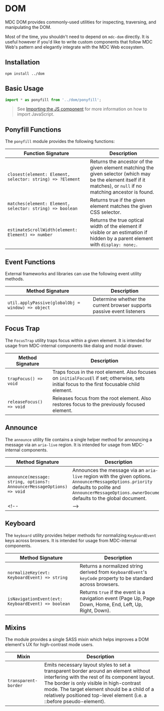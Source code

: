 <!--docs:
title: "DOM"
layout: detail
section: components
excerpt: "Provides commonly-used utilities for inspecting, traversing, and manipulating the DOM."
path: /catalog/dom/
-->

# DOM

MDC DOM provides commonly-used utilities for inspecting, traversing, and manipulating the DOM.

Most of the time, you shouldn't need to depend on `mdc-dom` directly. It is useful however if you'd like to write custom components that follow MDC Web's pattern and elegantly integrate with the MDC Web ecosystem.

## Installation

```
npm install ../dom
```

## Basic Usage

```js
import * as ponyfill from '../dom/ponyfill';
```

> See [Importing the JS component](../../docs/importing-js.md) for more information on how to import JavaScript.

## Ponyfill Functions

The `ponyfill` module provides the following functions:

| Function Signature                                        | Description                                                                                                                                                        |
| --------------------------------------------------------- | ------------------------------------------------------------------------------------------------------------------------------------------------------------------ |
| `closest(element: Element, selector: string) => ?Element` | Returns the ancestor of the given element matching the given selector (which may be the element itself if it matches), or `null` if no matching ancestor is found. |
| `matches(element: Element, selector: string) => boolean`  | Returns true if the given element matches the given CSS selector.                                                                                                  |
| `estimateScrollWidth(element: Element) => number`         | Returns the true optical width of the element if visible or an estimation if hidden by a parent element with `display: none;`.                                     |

## Event Functions

External frameworks and libraries can use the following event utility methods.

| Method Signature                                  | Description                                                            |
| ------------------------------------------------- | ---------------------------------------------------------------------- |
| `util.applyPassive(globalObj = window) => object` | Determine whether the current browser supports passive event listeners |

## Focus Trap

The `FocusTrap` utility traps focus within a given element. It is intended for usage from MDC-internal
components like dialog and modal drawer.

| Method Signature         | Description                                                                                                                                   |
| ------------------------ | --------------------------------------------------------------------------------------------------------------------------------------------- |
| `trapFocus() => void`    | Traps focus in the root element. Also focuses on `initialFocusEl` if set; otherwise, sets initial focus to the first focusable child element. |
| `releaseFocus() => void` | Releases focus from the root element. Also restores focus to the previously focused element.                                                  |

## Announce

The `announce` utility file contains a single helper method for announcing a message via an `aria-live` region. It is intended for usage from MDC-internal components.

| Method Signature                                                                                | Description                                                                                                                                                                                                |
| ----------------------------------------------------------------------------------------------- | ---------------------------------------------------------------------------------------------------------------------------------------------------------------------------------------------------------- |
| `announce(message: string, options?: AnnouncerMessageOptions) => void`                          | Announces the message via an `aria-live` region with the given options. `AnnouncerMessageOptions.priority` defaults to polite and `AnnouncerMessageOptions.ownerDocument` defaults to the global document. |
| <!-- TODO(b/148462294): Remove once only exported members are required in docs `say()` --> <!-- | --> <!-- DO NOT USE -->                                                                                                                                                                                    |

## Keyboard

The `keyboard` utility provides helper methods for normalizing `KeyboardEvent` keys across browsers. It is intended for usage from MDC-internal components.

| Method Signature                                   | Description                                                                                                   |
| -------------------------------------------------- | ------------------------------------------------------------------------------------------------------------- |
| `normalizeKey(evt: KeyboardEvent) => string`       | Returns a normalized string derived from `KeyboardEvent`'s `keyCode` property to be standard across browsers. |
| `isNavigationEvent(evt: KeyboardEvent) => boolean` | Returns `true` if the event is a navigation event (Page Up, Page Down, Home, End, Left, Up, Right, Down).     |

## Mixins

The module provides a single SASS mixin which helps improves a DOM element's UX for high-contrast mode users.

| Mixin                | Description                                                                                                                                                                                                                                                                                                  |
| -------------------- | ------------------------------------------------------------------------------------------------------------------------------------------------------------------------------------------------------------------------------------------------------------------------------------------------------------ |
| `transparent-border` | Emits necessary layout styles to set a transparent border around an element without interfering with the rest of its component layout. The border is only visible in high-contrast mode. The target element should be a child of a relatively positioned top-level element (i.e. a ::before pseudo-element). |
